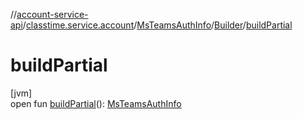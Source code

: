 //[account-service-api](../../../../index.md)/[classtime.service.account](../../index.md)/[MsTeamsAuthInfo](../index.md)/[Builder](index.md)/[buildPartial](build-partial.md)

# buildPartial

[jvm]\
open fun [buildPartial](build-partial.md)(): [MsTeamsAuthInfo](../index.md)
